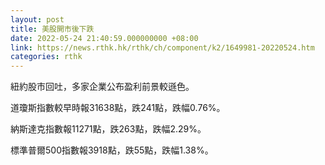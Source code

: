 ```yaml
---
layout: post
title: 美股開市後下跌
date: 2022-05-24 21:40:59.000000000 +08:00
link: https://news.rthk.hk/rthk/ch/component/k2/1649981-20220524.htm
categories: rthk
---
```


紐約股市回吐，多家企業公布盈利前景較遜色。

道瓊斯指數較早時報31638點，跌241點，跌幅0.76%。

納斯達克指數報11271點，跌263點，跌幅2.29%。

標準普爾500指數報3918點，跌55點，跌幅1.38%。
